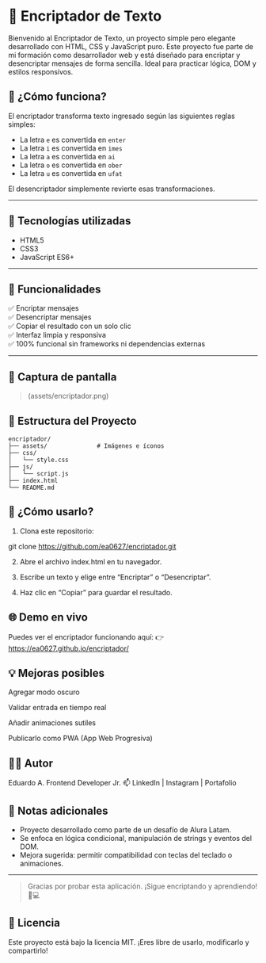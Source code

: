 # 🔐 Encriptador de Texto

Bienvenido al Encriptador de Texto, un proyecto simple pero elegante desarrollado con HTML, CSS y JavaScript puro. Este proyecto fue parte de mi formación como desarrollador web y está diseñado para encriptar y desencriptar mensajes de forma sencilla. Ideal para practicar lógica, DOM y estilos responsivos.

## 🧠 ¿Cómo funciona?

El encriptador transforma texto ingresado según las siguientes reglas simples:

- La letra `e` es convertida en `enter`
- La letra `i` es convertida en `imes`
- La letra `a` es convertida en `ai`
- La letra `o` es convertida en `ober`
- La letra `u` es convertida en `ufat`

El desencriptador simplemente revierte esas transformaciones.

---

## 🚀 Tecnologías utilizadas

- HTML5
- CSS3
- JavaScript ES6+

---

## 🎯 Funcionalidades

✅ Encriptar mensajes  
✅ Desencriptar mensajes  
✅ Copiar el resultado con un solo clic  
✅ Interfaz limpia y responsiva  
✅ 100% funcional sin frameworks ni dependencias externas

---

## 📸 Captura de pantalla

> (assets/encriptador.png)

## 📁 Estructura del Proyecto

```
encriptador/
├── assets/              # Imágenes e íconos
├── css/
│   └── style.css
├── js/
│   └── script.js
├── index.html
└── README.md
```


## 🧪 ¿Cómo usarlo?

1. Clona este repositorio:

git clone https://github.com/ea0627/encriptador.git

2. Abre el archivo index.html en tu navegador.

3. Escribe un texto y elige entre “Encriptar” o “Desencriptar”.

4. Haz clic en “Copiar” para guardar el resultado.

## 🌐 Demo en vivo

Puedes ver el encriptador funcionando aquí:
👉 https://ea0627.github.io/encriptador/

## 💡 Mejoras posibles
 Agregar modo oscuro

 Validar entrada en tiempo real

 Añadir animaciones sutiles

 Publicarlo como PWA (App Web Progresiva)

## 👨‍💻 Autor
Eduardo A.
Frontend Developer Jr.
📫 LinkedIn | Instagram | Portafolio

## 📌 Notas adicionales

- Proyecto desarrollado como parte de un desafío de Alura Latam.
- Se enfoca en lógica condicional, manipulación de strings y eventos del DOM.
- Mejora sugerida: permitir compatibilidad con teclas del teclado o animaciones.

---

> Gracias por probar esta aplicación. ¡Sigue encriptando y aprendiendo! 🔐💻

## 📄 Licencia
Este proyecto está bajo la licencia MIT.
¡Eres libre de usarlo, modificarlo y compartirlo!
